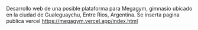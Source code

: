 Desarrollo web de una posible plataforma para Megagym, gimnasio ubicado en la ciudad de Gualeguaychu, Entre Rios, Argentina. 
Se inserta pagina publica vercel https://megagym.vercel.app/index.html
